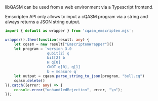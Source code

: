 libQASM can be used from a web environment via a Typescript frontend.

Emscripten API only allows to input a cQASM program via a string
and always returns a JSON string output. 

```typescript
import { default as wrapper } from 'cqasm_emscripten.mjs';

wrapper().then(function(result: any) {
    let cqasm = new result["EmscriptenWrapper"]()
    let program = `version 3.0        
                   qubit[2] q 
                   bit[2] b        
                   H q[0]
                   CNOT q[0], q[1]
                   b = measure q`
    let output = cqasm.parse_string_to_json(program, "bell.cq")
    cqasm.delete()
}).catch((error: any) => {
    console.error("unhandledRejection", error, "\n");
});
```
